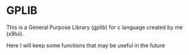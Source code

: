 # GPLIB

This is a General Purpose Library (gplib) for c language created by me (x9lui).

Here I will keep some functions that may be useful in the future